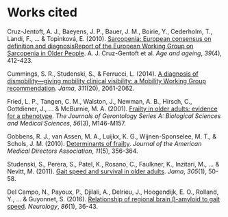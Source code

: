 # Works cited



Cruz-Jentoft, A. J., Baeyens, J. P., Bauer, J. M., Boirie, Y., Cederholm, T., Landi, F., ... & Topinková, E. (2010). [Sarcopenia: European consensus on definition and diagnosisReport of the European Working Group on Sarcopenia in Older People][cruz-jentoft-et-al-2010]. A. J. Cruz-Gentoft et al. _Age and ageing_, _39_(4), 412-423.


Cummings, S. R., Studenski, S., & Ferrucci, L. (2014). [A diagnosis of dismobility—giving mobility clinical visibility: a Mobility Working Group recommendation](cummings-et-al-2014). _Jama_, _311_(20), 2061-2062.


Fried, L. P., Tangen, C. M., Walston, J., Newman, A. B., Hirsch, C., Gottdiener, J., ... & McBurnie, M. A. (2001). [Frailty in older adults: evidence for a phenotype][fried-et-al-2001]. _The Journals of Gerontology Series A: Biological Sciences and Medical Sciences_, _56_(3), M146-M157.

Gobbens, R. J., van Assen, M. A., Luijkx, K. G., Wijnen-Sponselee, M. T., & Schols, J. M. (2010). [Determinants of frailty][gobbens-at-el-2010]. _Journal of the American Medical Directors Association_, _11_(5), 356-364.


Studenski, S., Perera, S., Patel, K., Rosano, C., Faulkner, K., Inzitari, M., ... & Nevitt, M. (2011). [Gait speed and survival in older adults][studenski-et-al-2011]. _Jama_, _305_(1), 50-58.

Del Campo, N., Payoux, P., Djilali, A., Delrieu, J., Hoogendijk, E. O., Rolland, Y., ... & Guyonnet, S. (2016). [Relationship of regional brain β-amyloid to gait speed][del-campo-et-al-2016]. _Neurology_, _86_(1), 36-43.




[cummings-et-al-2014]:https://www.ncbi.nlm.nih.gov/pmc/articles/PMC5012417/

[gobbens-at-el-2010]:https://pure.uvt.nl/ws/files/8527058/Gobbens_Frail_26_05_2010.pdf#page=104

[fried-et-al-2001]:https://academic.oup.com/biomedgerontology/article-abstract/56/3/M146/545770

[studenski-et-al-2011]:http://jamanetwork.com/journals/jama/fullarticle/644554

[cruz-jentoft-et-al-2010]:https://academic.oup.com/ageing/article/39/4/412/8732

[del-campo-et-al-2016]:http://europepmc.org/articles/pmc4731288
